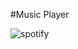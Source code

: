 #Music Player


![spotify](https://user-images.githubusercontent.com/100318892/192127092-f47ad6c6-a119-4860-9708-6616a7c257f5.jpg)
